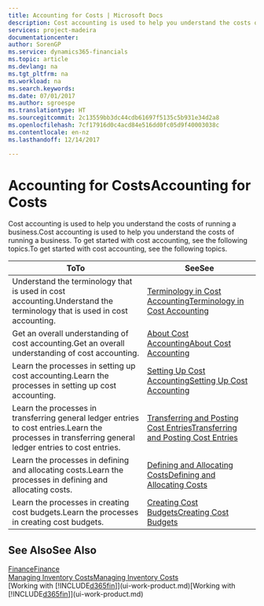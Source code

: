 ```yaml
---
title: Accounting for Costs | Microsoft Docs
description: Cost accounting is used to help you understand the costs of running a business. To get started with cost accounting, see the following topics.
services: project-madeira
documentationcenter: 
author: SorenGP
ms.service: dynamics365-financials
ms.topic: article
ms.devlang: na
ms.tgt_pltfrm: na
ms.workload: na
ms.search.keywords: 
ms.date: 07/01/2017
ms.author: sgroespe
ms.translationtype: HT
ms.sourcegitcommit: 2c13559bb3dc44cdb61697f5135c5b931e34d2a8
ms.openlocfilehash: 7cf17916d0c4acd84e516dd0fc05d9f40003038c
ms.contentlocale: en-nz
ms.lasthandoff: 12/14/2017

---
```

# <a name="accounting-for-costs"></a><span data-ttu-id="5b6bd-104">Accounting for Costs</span><span class="sxs-lookup"><span data-stu-id="5b6bd-104">Accounting for Costs</span></span>
<span data-ttu-id="5b6bd-105">Cost accounting is used to help you understand the costs of running a business.</span><span class="sxs-lookup"><span data-stu-id="5b6bd-105">Cost accounting is used to help you understand the costs of running a business.</span></span> <span data-ttu-id="5b6bd-106">To get started with cost accounting, see the following topics.</span><span class="sxs-lookup"><span data-stu-id="5b6bd-106">To get started with cost accounting, see the following topics.</span></span>  

|<span data-ttu-id="5b6bd-107">To</span><span class="sxs-lookup"><span data-stu-id="5b6bd-107">To</span></span>|<span data-ttu-id="5b6bd-108">See</span><span class="sxs-lookup"><span data-stu-id="5b6bd-108">See</span></span>|  
|--------|---------|  
|<span data-ttu-id="5b6bd-109">Understand the terminology that is used in cost accounting.</span><span class="sxs-lookup"><span data-stu-id="5b6bd-109">Understand the terminology that is used in cost accounting.</span></span>|[<span data-ttu-id="5b6bd-110">Terminology in Cost Accounting</span><span class="sxs-lookup"><span data-stu-id="5b6bd-110">Terminology in Cost Accounting</span></span>](finance-terminology-in-cost-accounting.md)|  
|<span data-ttu-id="5b6bd-111">Get an overall understanding of cost accounting.</span><span class="sxs-lookup"><span data-stu-id="5b6bd-111">Get an overall understanding of cost accounting.</span></span>|[<span data-ttu-id="5b6bd-112">About Cost Accounting</span><span class="sxs-lookup"><span data-stu-id="5b6bd-112">About Cost Accounting</span></span>](finance-about-cost-accounting.md)|  
|<span data-ttu-id="5b6bd-113">Learn the processes in setting up cost accounting.</span><span class="sxs-lookup"><span data-stu-id="5b6bd-113">Learn the processes in setting up cost accounting.</span></span>|[<span data-ttu-id="5b6bd-114">Setting Up Cost Accounting</span><span class="sxs-lookup"><span data-stu-id="5b6bd-114">Setting Up Cost Accounting</span></span>](finance-set-up-cost-accounting.md)|  
|<span data-ttu-id="5b6bd-115">Learn the processes in transferring general ledger entries to cost entries.</span><span class="sxs-lookup"><span data-stu-id="5b6bd-115">Learn the processes in transferring general ledger entries to cost entries.</span></span>|[<span data-ttu-id="5b6bd-116">Transferring and Posting Cost Entries</span><span class="sxs-lookup"><span data-stu-id="5b6bd-116">Transferring and Posting Cost Entries</span></span>](finance-transfer-and-post-cost-entries.md)|  
|<span data-ttu-id="5b6bd-117">Learn the processes in defining and allocating costs.</span><span class="sxs-lookup"><span data-stu-id="5b6bd-117">Learn the processes in defining and allocating costs.</span></span>|[<span data-ttu-id="5b6bd-118">Defining and Allocating Costs</span><span class="sxs-lookup"><span data-stu-id="5b6bd-118">Defining and Allocating Costs</span></span>](finance-define-and-allocate-costs.md)|  
|<span data-ttu-id="5b6bd-119">Learn the processes in creating cost budgets.</span><span class="sxs-lookup"><span data-stu-id="5b6bd-119">Learn the processes in creating cost budgets.</span></span>|[<span data-ttu-id="5b6bd-120">Creating Cost Budgets</span><span class="sxs-lookup"><span data-stu-id="5b6bd-120">Creating Cost Budgets</span></span>](finance-create-cost-budgets.md)|  

## <a name="see-also"></a><span data-ttu-id="5b6bd-121">See Also</span><span class="sxs-lookup"><span data-stu-id="5b6bd-121">See Also</span></span>  
[<span data-ttu-id="5b6bd-122">Finance</span><span class="sxs-lookup"><span data-stu-id="5b6bd-122">Finance</span></span>](finance.md)  
[<span data-ttu-id="5b6bd-123">Managing Inventory Costs</span><span class="sxs-lookup"><span data-stu-id="5b6bd-123">Managing Inventory Costs</span></span>](finance-manage-inventory-costs.md)  
<span data-ttu-id="5b6bd-124">[Working with [!INCLUDE[d365fin](includes/d365fin_md.md)]](ui-work-product.md)</span><span class="sxs-lookup"><span data-stu-id="5b6bd-124">[Working with [!INCLUDE[d365fin](includes/d365fin_md.md)]](ui-work-product.md)</span></span>

